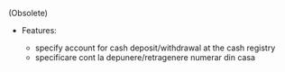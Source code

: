 (Obsolete)

- Features:

  - specify account for cash deposit/withdrawal at the cash registry
  - specificare cont la depunere/retragenere numerar din casa
